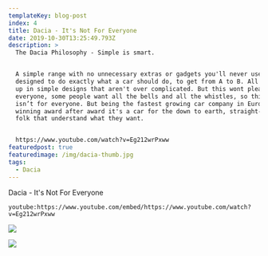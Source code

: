 ```yaml
---
templateKey: blog-post
index: 4
title: Dacia - It's Not For Everyone
date: 2019-10-30T13:25:49.793Z
description: >
  The Dacia Philosophy - Simple is smart.


  A simple range with no unnecessary extras or gadgets you'll never use,
  designed to do exactly what a car should do, to get from A to B. All wrapped
  up in simple designs that aren't over complicated. But this wont please
  everyone, some people want all the bells and all the whistles, so this car
  isn’t for everyone. But being the fastest growing car company in Europe
  winning award after award it's a car for the down to earth, straight-talking
  folk that understand what they want.


  https://www.youtube.com/watch?v=Eg212wrPxww
featuredpost: true
featuredimage: /img/dacia-thumb.jpg
tags:
  - Dacia
---
```

Dacia - It's Not For Everyone

`youtube:https://www.youtube.com/embed/https://www.youtube.com/watch?v=Eg212wrPxww`

![](/img/north-mock.jpg)

![](/img/mock-south-crop.jpg)
